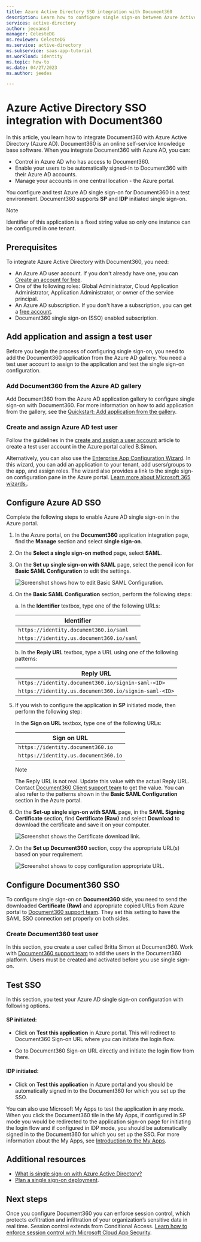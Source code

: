 ```yaml
---
title: Azure Active Directory SSO integration with Document360
description: Learn how to configure single sign-on between Azure Active Directory and Document360.
services: active-directory
author: jeevansd
manager: CelesteDG
ms.reviewer: CelesteDG
ms.service: active-directory
ms.subservice: saas-app-tutorial
ms.workload: identity
ms.topic: how-to
ms.date: 04/27/2023
ms.author: jeedes

---
```


# Azure Active Directory SSO integration with Document360

In this article, you learn how to integrate Document360 with Azure Active Directory (Azure AD). Document360 is an online self-service knowledge base software. When you integrate Document360 with Azure AD, you can:

* Control in Azure AD who has access to Document360.
* Enable your users to be automatically signed-in to Document360 with their Azure AD accounts.
* Manage your accounts in one central location - the Azure portal.

You configure and test Azure AD single sign-on for Document360 in a test environment. Document360 supports **SP** and **IDP** initiated single sign-on.

> [!NOTE]
> Identifier of this application is a fixed string value so only one instance can be configured in one tenant.

## Prerequisites

To integrate Azure Active Directory with Document360, you need:

* An Azure AD user account. If you don't already have one, you can [Create an account for free](https://azure.microsoft.com/free/?WT.mc_id=A261C142F).
* One of the following roles: Global Administrator, Cloud Application Administrator, Application Administrator, or owner of the service principal.
* An Azure AD subscription. If you don't have a subscription, you can get a [free account](https://azure.microsoft.com/free/).
* Document360 single sign-on (SSO) enabled subscription.

## Add application and assign a test user

Before you begin the process of configuring single sign-on, you need to add the Document360 application from the Azure AD gallery. You need a test user account to assign to the application and test the single sign-on configuration.

### Add Document360 from the Azure AD gallery

Add Document360 from the Azure AD application gallery to configure single sign-on with Document360. For more information on how to add application from the gallery, see the [Quickstart: Add application from the gallery](../manage-apps/add-application-portal.md).

### Create and assign Azure AD test user

Follow the guidelines in the [create and assign a user account](../manage-apps/add-application-portal-assign-users.md) article to create a test user account in the Azure portal called B.Simon.

Alternatively, you can also use the [Enterprise App Configuration Wizard](https://portal.office.com/AdminPortal/home?Q=Docs#/azureadappintegration). In this wizard, you can add an application to your tenant, add users/groups to the app, and assign roles. The wizard also provides a link to the single sign-on configuration pane in the Azure portal. [Learn more about Microsoft 365 wizards.](/microsoft-365/admin/misc/azure-ad-setup-guides). 

## Configure Azure AD SSO

Complete the following steps to enable Azure AD single sign-on in the Azure portal.

1. In the Azure portal, on the **Document360** application integration page, find the **Manage** section and select **single sign-on**.
1. On the **Select a single sign-on method** page, select **SAML**.
1. On the **Set up single sign-on with SAML** page, select the pencil icon for **Basic SAML Configuration** to edit the settings.

   ![Screenshot shows how to edit Basic SAML Configuration.](common/edit-urls.png "Basic Configuration")

1. On the **Basic SAML Configuration** section, perform the following steps:

    a. In the **Identifier** textbox, type one of the following URLs:

    | **Identifier** |
    |-----------|
    | `https://identity.document360.io/saml` |
    | `https://identity.us.document360.io/saml` |

    b. In the **Reply URL** textbox, type a URL using one of the following patterns:

    | **Reply URL** |
    | ----------|
    | `https://identity.document360.io/signin-saml-<ID>` |
    | `https://identity.us.document360.io/signin-saml-<ID>` |  

1. If you wish to configure the application in **SP** initiated mode, then perform the following step:

    In the **Sign on URL** textbox, type one of the following URLs:

    | **Sign on URL** |
    |-----------| 
    | `https://identity.document360.io ` |
    | `https://identity.us.document360.io` |

    > [!NOTE]
    > The Reply URL is not real. Update this value with the actual Reply URL. Contact [Document360 Client support team](mailto:support@document360.com) to get the value. You can also refer to the patterns shown in the **Basic SAML Configuration** section in the Azure portal.

1. On the **Set-up single sign-on with SAML** page, in the **SAML Signing Certificate** section, find **Certificate (Raw)** and select **Download** to download the certificate and save it on your computer.

    ![Screenshot shows the Certificate download link.](common/certificateraw.png "Certificate")

1. On the **Set up Document360** section, copy the appropriate URL(s) based on your requirement.

	![Screenshot shows to copy configuration appropriate URL.](common/copy-configuration-urls.png "Metadata")

## Configure Document360 SSO

To configure single sign-on on **Document360** side, you need to send the downloaded **Certificate (Raw)** and appropriate copied URLs from Azure portal to [Document360 support team](mailto:support@document360.com). They set this setting to have the SAML SSO connection set properly on both sides.

### Create Document360 test user

In this section, you create a user called Britta Simon at Document360. Work with [Document360 support team](mailto:support@document360.com) to add the users in the Document360 platform. Users must be created and activated before you use single sign-on.

## Test SSO 

In this section, you test your Azure AD single sign-on configuration with following options. 

#### SP initiated:

* Click on **Test this application** in Azure portal. This will redirect to Document360 Sign-on URL where you can initiate the login flow.  

* Go to Document360 Sign-on URL directly and initiate the login flow from there.

#### IDP initiated:

* Click on **Test this application** in Azure portal and you should be automatically signed in to the Document360 for which you set up the SSO. 

You can also use Microsoft My Apps to test the application in any mode. When you click the Document360 tile in the My Apps, if configured in SP mode you would be redirected to the application sign-on page for initiating the login flow and if configured in IDP mode, you should be automatically signed in to the Document360 for which you set up the SSO. For more information about the My Apps, see [Introduction to the My Apps](../user-help/my-apps-portal-end-user-access.md).

## Additional resources

* [What is single sign-on with Azure Active Directory?](../manage-apps/what-is-single-sign-on.md)
* [Plan a single sign-on deployment](../manage-apps/plan-sso-deployment.md).

## Next steps

Once you configure Document360 you can enforce session control, which protects exfiltration and infiltration of your organization’s sensitive data in real time. Session control extends from Conditional Access. [Learn how to enforce session control with Microsoft Cloud App Security](/cloud-app-security/proxy-deployment-aad).